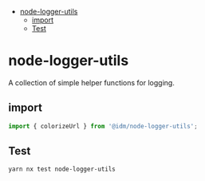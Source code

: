 - [node-logger-utils](#node-logger-utils)
  - [import](#import)
  - [Test](#test)

# node-logger-utils

A collection of simple helper functions for logging.

## import

```ts
import { colorizeUrl } from '@idm/node-logger-utils';
```

## Test

```sh
yarn nx test node-logger-utils
```
